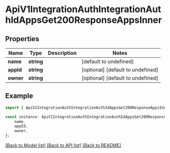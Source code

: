 # ApiV1IntegrationAuthIntegrationAuthIdAppsGet200ResponseAppsInner


## Properties

Name | Type | Description | Notes
------------ | ------------- | ------------- | -------------
**name** | **string** |  | [default to undefined]
**appId** | **string** |  | [optional] [default to undefined]
**owner** | **string** |  | [optional] [default to undefined]

## Example

```typescript
import { ApiV1IntegrationAuthIntegrationAuthIdAppsGet200ResponseAppsInner } from './api';

const instance: ApiV1IntegrationAuthIntegrationAuthIdAppsGet200ResponseAppsInner = {
    name,
    appId,
    owner,
};
```

[[Back to Model list]](../README.md#documentation-for-models) [[Back to API list]](../README.md#documentation-for-api-endpoints) [[Back to README]](../README.md)
